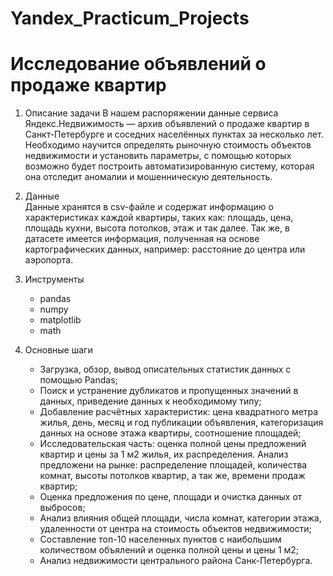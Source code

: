 # Yandex_Practicum_Projects
# Исследование объявлений о продаже квартир

1. Описание задачи
В нашем распоряжении данные сервиса Яндекс.Недвижимость — архив объявлений о продаже квартир в Санкт-Петербурге и соседних населённых пунктах за несколько лет.
Необходимо научится определять рыночную стоимость объектов недвижимости и установить параметры, с помощью которых возможно будет построить автоматизированную систему, которая она отследит аномалии и мошенническую деятельность.

2. Данные  
Данные хранятся в csv-файле и содержат информацию о характеристиках каждой квартиры, таких как: площадь, цена, площадь кухни, высота потолков, этаж и так далее. Так же, в датасете имеется информация, полученная на основе картографических данных, например: расстояние до центра или аэропорта.

3. Инструменты  
   - pandas
   - numpy
   - matplotlib
   - math
    
4. Основные шаги  
   - Загрузка, обзор, вывод описательных статистик данных с помощью Pandas;
   - Поиск и устранение дубликатов и пропущенных значений в данных, приведение данных к необходимому типу;
   - Добавление расчётных характеристик: цена квадратного метра жилья, день, месяц и год публикации объявления, категоризация данных на основе этажа квартиры, соотношение площадей;
   - Исследовательская часть: оценка полной цены предложений квартир и цены за 1 м2 жилья, их распределения. Анализ предложени на рынке: распределение площадей, количества комнат, высоты потолков квартир, а так же, времени продаж квартир;
   - Оценка предложения по цене, площади и очистка данных от выбросов;
   - Анализ влияния общей площади, числа комнат, категории этажа, удаленности от центра на стоимость объектов недвижимости;
   - Составление топ-10 населенных пунктов с наибольшим количеством объялений и оценка полной цены и цены 1 м2;
   - Анализ недвижимости центрального района Санк-Петербурга.